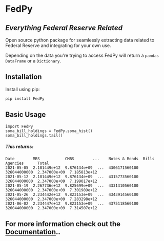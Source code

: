 # FedPy
## _Everything Federal Reserve Related_

Open source python package for seamlessly extracting data 
related to Federal Reserve and integrating for your own use.

Depending on the data you're trying to access FedPy will
return a `pandas DataFrame` or a `Dictionary`.

## Installation
Install using pip:


```sh
pip install FedPy
```

## Basic Usage
```
import FedPy
soma_bill_holdings = FedPy.soma_hist()
soma_bill_holdings.tail()
```
##### This returns:

```
Date        MBS           CMBS        ...    Notes & Bonds  Bills         Agencies      Total
2021-05-05  2.181449e+12  9.876134e+09  ...  4306171560100  326044000000  2.347000e+09  7.185813e+12
2021-05-12  2.181449e+12  9.876134e+09  ...  4315773560100  326044000000  2.347000e+09  7.199017e+12
2021-05-19  2.267736e+12  9.825699e+09  ...  4331310560100  326044000000  2.347000e+09  7.301989e+12
2021-05-26  2.234442e+12  9.823153e+09  ...  4343914560100  326044000000  2.347000e+09  7.283298e+12
2021-06-02  2.234447e+12  9.823153e+09  ...  4375118560100  326044000000  2.347000e+09  7.314507e+12
```



## For more information check out the [Documentation](https://github.com/antonio-hickey/FedPy/blob/main/DOCS.md).. 
